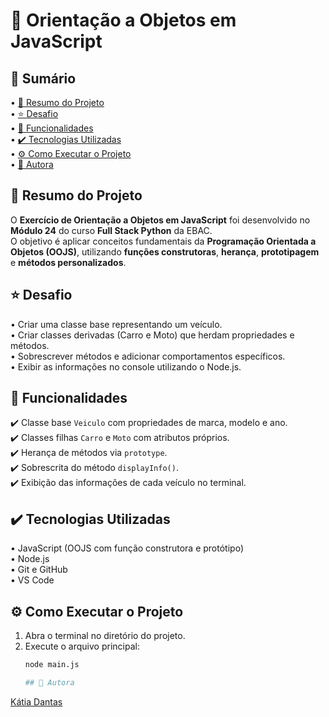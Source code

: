 # 🚗 Orientação a Objetos em JavaScript

## 📎 Sumário

• [📌 Resumo do Projeto](#-resumo-do-projeto)  
• [⭐ Desafio](#-desafio)  
• [📂 Funcionalidades](#-funcionalidades)  
• [✔️ Tecnologias Utilizadas](#️-tecnologias-utilizadas)  
• [⚙️ Como Executar o Projeto](#-como-executar-o-projeto)  
• [🙋 Autora](#-autora)

## 📌 Resumo do Projeto

O **Exercício de Orientação a Objetos em JavaScript** foi desenvolvido no **Módulo 24** do curso **Full Stack Python** da EBAC.  
O objetivo é aplicar conceitos fundamentais da **Programação Orientada a Objetos (OOJS)**, utilizando **funções construtoras**, **herança**, **prototipagem** e **métodos personalizados**.

## ⭐ Desafio

• Criar uma classe base representando um veículo.  
• Criar classes derivadas (Carro e Moto) que herdam propriedades e métodos.  
• Sobrescrever métodos e adicionar comportamentos específicos.  
• Exibir as informações no console utilizando o Node.js.  

## 📂 Funcionalidades

✔️ Classe base `Veiculo` com propriedades de marca, modelo e ano.  
✔️ Classes filhas `Carro` e `Moto` com atributos próprios.  
✔️ Herança de métodos via `prototype`.  
✔️ Sobrescrita do método `displayInfo()`.  
✔️ Exibição das informações de cada veículo no terminal.

## ✔️ Tecnologias Utilizadas

• JavaScript (OOJS com função construtora e protótipo)  
• Node.js  
• Git e GitHub  
• VS Code

## ⚙️ Como Executar o Projeto

1. Abra o terminal no diretório do projeto.  
2. Execute o arquivo principal:
   ```bash
   node main.js

   ## 🙋 Autora

[Kátia Dantas](https://github.com/Katiadantass)
